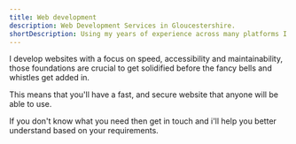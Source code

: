 ```yaml
---
title: Web development 
description: Web Development Services in Gloucestershire.
shortDescription: Using my years of experience across many platforms I can adapt to most requirements you'll have.
---
```

I develop websites with a focus on speed, accessibility and maintainability, those foundations are crucial to get solidified before the fancy bells and whistles get added in.

This means that you'll have a fast, and secure website that anyone will be able to use.

If you don't know what you need then get in touch and i'll help you better understand based on your requirements.